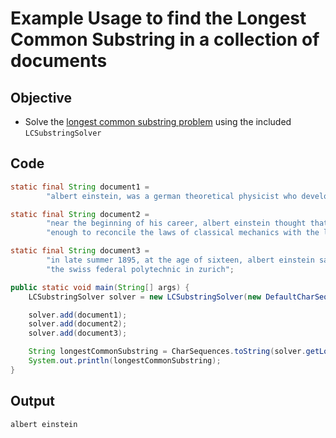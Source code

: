 # Example Usage to find the Longest Common Substring in a collection of documents #

## Objective ##
  * Solve the [longest common substring problem](http://en.wikipedia.org/wiki/Longest_common_substring_problem) using the included `LCSubstringSolver`

## Code ##
```java
static final String document1 =
        "albert einstein, was a german theoretical physicist who developed the theory of general relativity";

static final String document2 =
        "near the beginning of his career, albert einstein thought that newtonian mechanics was no longer " +
        "enough to reconcile the laws of classical mechanics with the laws of the electromagnetic field";

static final String document3 =
        "in late summer 1895, at the age of sixteen, albert einstein sat the entrance examinations for " +
        "the swiss federal polytechnic in zurich";

public static void main(String[] args) {
    LCSubstringSolver solver = new LCSubstringSolver(new DefaultCharSequenceNodeFactory());

    solver.add(document1);
    solver.add(document2);
    solver.add(document3);

    String longestCommonSubstring = CharSequences.toString(solver.getLongestCommonSubstring());
    System.out.println(longestCommonSubstring);
}
```

## Output ##
```
albert einstein
```
